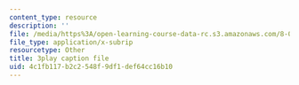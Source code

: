 ```yaml
---
content_type: resource
description: ''
file: /media/https%3A/open-learning-course-data-rc.s3.amazonaws.com/8-04-quantum-physics-i-spring-2016/4c1fb117b2c2548f9df1def64cc16b10_eNf8nH1yEYc.vtt
file_type: application/x-subrip
resourcetype: Other
title: 3play caption file
uid: 4c1fb117-b2c2-548f-9df1-def64cc16b10
---
```


